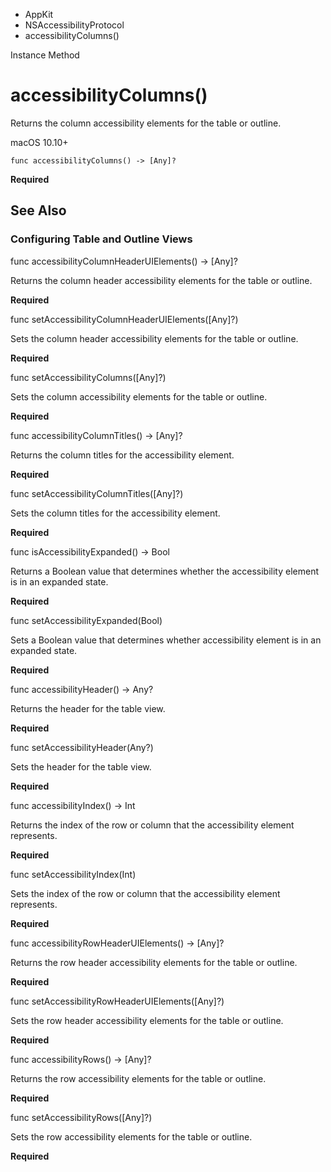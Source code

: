 

- AppKit
- NSAccessibilityProtocol
-  accessibilityColumns() 

Instance Method

# accessibilityColumns()

Returns the column accessibility elements for the table or outline.

macOS 10.10+

``` source
func accessibilityColumns() -> [Any]?
```

**Required**

## See Also

### Configuring Table and Outline Views

func accessibilityColumnHeaderUIElements() -> [Any]?

Returns the column header accessibility elements for the table or outline.

**Required**

func setAccessibilityColumnHeaderUIElements([Any]?)

Sets the column header accessibility elements for the table or outline.

**Required**

func setAccessibilityColumns([Any]?)

Sets the column accessibility elements for the table or outline.

**Required**

func accessibilityColumnTitles() -> [Any]?

Returns the column titles for the accessibility element.

**Required**

func setAccessibilityColumnTitles([Any]?)

Sets the column titles for the accessibility element.

**Required**

func isAccessibilityExpanded() -> Bool

Returns a Boolean value that determines whether the accessibility element is in an expanded state.

**Required**

func setAccessibilityExpanded(Bool)

Sets a Boolean value that determines whether accessibility element is in an expanded state.

**Required**

func accessibilityHeader() -> Any?

Returns the header for the table view.

**Required**

func setAccessibilityHeader(Any?)

Sets the header for the table view.

**Required**

func accessibilityIndex() -> Int

Returns the index of the row or column that the accessibility element represents.

**Required**

func setAccessibilityIndex(Int)

Sets the index of the row or column that the accessibility element represents.

**Required**

func accessibilityRowHeaderUIElements() -> [Any]?

Returns the row header accessibility elements for the table or outline.

**Required**

func setAccessibilityRowHeaderUIElements([Any]?)

Sets the row header accessibility elements for the table or outline.

**Required**

func accessibilityRows() -> [Any]?

Returns the row accessibility elements for the table or outline.

**Required**

func setAccessibilityRows([Any]?)

Sets the row accessibility elements for the table or outline.

**Required**

